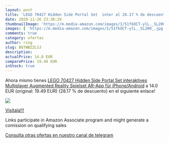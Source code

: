 ```yaml
---
layout: post
title: 'LEGO 70427 Hidden Side Portal Set  inter al 28.17 % de descuento'
date: 2020-11-26 23:38:29
thumbnailImage: 'https://m.media-amazon.com/images/I/51fkOCT-ylL._SL200_.jpg'
images: [ 'https://m.media-amazon.com/images/I/51fkOCT-ylL._SL200_.jpg' ]
comments: true
category: ofertas
author: ring
slug: B07WBZZLSJ
description:
actualPrice: 14.0 EUR
comparePrice: 19.49 EUR
inStock: true
---
```


Ahora mismo tienes [LEGO 70427 Hidden Side Portal Set  interaktives Multiplayer Augmented Reality Spielset  AR-App für iPhone/Android](https://www.amazon.de/dp/B07WBZZLSJ/?tag=tolees0ca-21) a 14.0 EUR (original: 19.49 EUR) (28.17 %  de descuento) en el siguiente enlace!

[![](https://m.media-amazon.com/images/I/51fkOCT-ylL._SL200_.jpg)](https://www.amazon.de/dp/B07WBZZLSJ/?tag=tolees0ca-21)

[Visítala!!!](https://www.amazon.de/dp/B07WBZZLSJ/?tag=tolees0ca-21)

Links participate in Amazon Associate program and might generate a comission on qualifying sales

[Consulta otras ofertas en nuestro canal de telegram](https://t.me/s/ofertas25)
